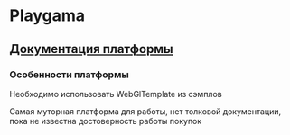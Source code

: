﻿# Playgama

## [Документация платформы](https://wiki.playgama.com/playgama/sdk/engines/unity)

### Особенности платформы

Необходимо использовать WebGlTemplate из сэмплов

Самая муторная платформа для работы, нет толковой документации, пока не известна достоверность работы покупок
